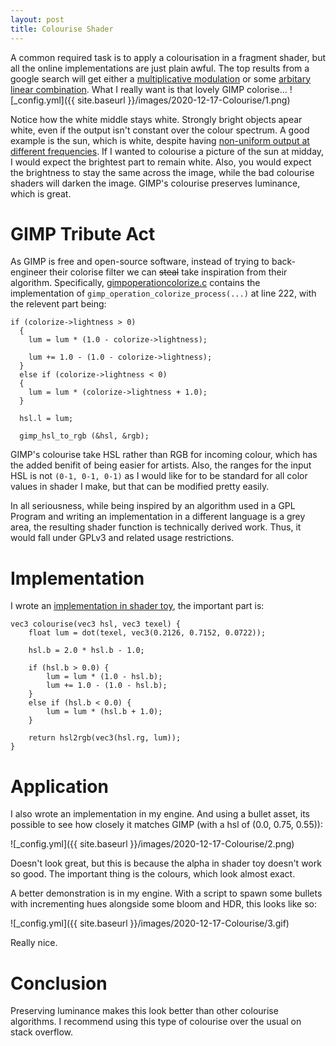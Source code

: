 ```yaml
---
layout: post
title: Colourise Shader
---
```


A common required task is to apply a colourisation in a fragment shader, but all the online implementations are just plain awful. The top results from a google search will get either a [multiplicative modulation](https://gamedev.stackexchange.com/questions/75923/colorize-with-a-given-color-a-texture) or some [arbitary linear combination](https://gist.github.com/baba-s/4a81861a8c963a68a862ada545b0100f). What I really want is that lovely GIMP colorise...
![_config.yml]({{ site.baseurl }}/images/2020-12-17-Colourise/1.png)

Notice how the white middle stays white. Strongly bright objects apear white, even if the output isn't constant over the colour spectrum. A good example is the sun, which is white, despite having [non-uniform output at different frequencies](https://wtamu.edu/~cbaird/sq/2013/07/03/what-is-the-color-of-the-sun/). If I wanted to colourise a picture of the sun at midday, I would expect the brightest part to remain white. Also, you would expect the brightness to stay the same across the image, while the bad colourise shaders will darken the image. GIMP's colourise preserves luminance, which is great.

# GIMP Tribute Act
As GIMP is free and open-source software, instead of trying to back-engineer their colorise filter we can ~~steal~~ take inspiration from their algorithm. Specifically, 
[gimpoperationcolorize.c](https://github.com/GNOME/gimp/blob/master/app/operations/gimpoperationcolorize.c) contains the implementation of `gimp_operation_colorize_process(...)` at line 222, with the relevent part being:

```
if (colorize->lightness > 0)
  {
    lum = lum * (1.0 - colorize->lightness);

    lum += 1.0 - (1.0 - colorize->lightness);
  }
  else if (colorize->lightness < 0)
  {
    lum = lum * (colorize->lightness + 1.0);
  }

  hsl.l = lum;

  gimp_hsl_to_rgb (&hsl, &rgb);
```

GIMP's colourise take HSL rather than RGB for incoming colour, which has the added benifit of being easier for artists. Also, the ranges for the input HSL is not `(0-1, 0-1, 0-1)` as I would like for to be standard for all color values in shader I make, but that can be modified pretty easily. 

In all seriousness, while being inspired by an algorithm used in a GPL Program and writing an implementation in a different language is a grey area, the resulting shader function is technically derived work. Thus, it would fall under GPLv3 and related usage restrictions.

# Implementation
I wrote an [implementation in shader toy](https://www.shadertoy.com/view/wdKfDc), the important part is:

```
vec3 colourise(vec3 hsl, vec3 texel) {
	float lum = dot(texel, vec3(0.2126, 0.7152, 0.0722));
    
    hsl.b = 2.0 * hsl.b - 1.0;
    
    if (hsl.b > 0.0) {
    	lum = lum * (1.0 - hsl.b);
        lum += 1.0 - (1.0 - hsl.b);
    }
    else if (hsl.b < 0.0) {
        lum = lum * (hsl.b + 1.0);
    }
    
    return hsl2rgb(vec3(hsl.rg, lum));
}
```

# Application
I also wrote an implementation in my engine. And using a bullet asset, its possible to see how closely it matches GIMP (with a hsl of (0.0, 0.75, 0.55)):

![_config.yml]({{ site.baseurl }}/images/2020-12-17-Colourise/2.png)

Doesn't look great, but this is because the alpha in shader toy doesn't work so good. The important thing is the colours, which look almost exact.

A better demonstration is in my engine. With a script to spawn some bullets with incrementing hues alongside some bloom and HDR, this looks like so:

![_config.yml]({{ site.baseurl }}/images/2020-12-17-Colourise/3.gif)

Really nice.

# Conclusion
Preserving luminance makes this look better than other colourise algorithms. I recommend using this type of colourise over the usual on stack overflow.
